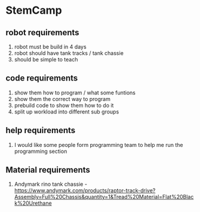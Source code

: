 # StemCamp 
## robot requirements 
1. robot must be build in 4 days 
2. robot should have tank tracks / tank chassie 
3. should be simple to teach 
## code requirements 
1. show them how to program / what some funtions 
2. show them the correct way to program
3. prebuild code to show them how to do it 
4. split up workload into different sub groups 
## help requirements 
1. I would like some people form programming team to help me run the programming section
## Material requirements 
1. Andymark rino tank chassie - https://www.andymark.com/products/raptor-track-drive?Assembly=Full%20Chassis&quantity=1&Tread%20Material=Flat%20Black%20Urethane

